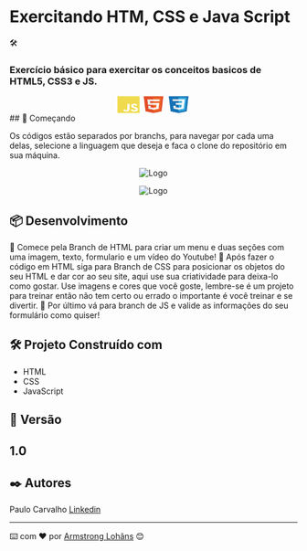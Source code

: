 # Exercitando HTM, CSS e Java Script
🛠️ <h3>Exercício básico para exercitar os conceitos basicos de HTML5, CSS3 e JS.</h3>

<div align="center" style="display: inline_block">
<img align="center" alt="Paulo-Js" height="30" width="40" src="https://raw.githubusercontent.com/devicons/devicon/master/icons/javascript/javascript-plain.svg">
<img align="center" alt="Paulo-HTML" height="30" width="40" src="https://raw.githubusercontent.com/devicons/devicon/master/icons/html5/html5-original.svg">
<img align="center" alt="Paulo-CSS" height="30" width="40" src="https://github.com/devicons/devicon/blob/master/icons/css3/css3-original.svg">
</div>
## 🚀 Começando

Os códigos estão separados por branchs, para navegar por cada uma delas, selecione a linguagem que deseja e faca o clone do repositório em sua máquina.

<p align="center">
  <img alt="Logo" src="https://github.com/pliniki/blog_pessoal/blob/js/assets/img/redme_1.png">
</p>
<p align="center">
  <img alt="Logo" src="https://github.com/pliniki/blog_pessoal/blob/js/assets/img/redme_2.png">
</p>

## 📦 Desenvolvimento

📌 Comece pela Branch de HTML para criar um menu e duas seções com uma imagem, texto, formulario e um vídeo do Youtube!
📌 Após fazer o código em HTML siga para Branch de CSS para posicionar os objetos do seu  HTML e dar cor ao seu site, 
aqui use sua criatividade para deixa-lo como gostar. Use imagens e cores que você goste, lembre-se é um projeto para treinar 
então não tem certo ou errado o importante é você treinar e se divertir.
📌 Por último vá para branch de JS e valide as informações do seu formulário como quiser!

## 🛠️ Projeto Construído com

- HTML
- CSS
- JavaScript

## 📌 Versão

<h2>1.0</h2>

## ✒️ Autores

Paulo Carvalho [Linkedin](https://www.linkedin.com/in/paulo-carvalho/) <br>


---
⌨️ com ❤️ por [Armstrong Lohãns](https://gist.github.com/lohhans) 😊
